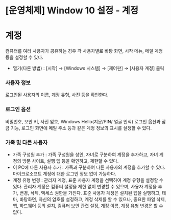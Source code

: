 # [운영체제] Window 10 설정 - 계정

# **계정**

컴퓨터를 여러 사용자가 공유하는 경우 각 사용자별로 바탕 화면, 시작 메뉴, 메일 계정 등을 설정할 수 있다.

- 열기(다른 방법) : [시작] → [Windows 시스템] → [제어판] → [사용자 계정] 클릭

### **사용자 정보**

로그인된 사용자의 이름, 계정 유형, 사진 등을 확인한다.

### **로그인 옵션**

비밀번호, 보안 키, 사진 암호, Windows Hello(지문/PIN/ 얼굴 인식) 로그인 옵션과 잠금 기능, 로그인 화면에 메일 주소 등과 같은 계정 정보의 표시를 설정할 수 있다.

### **가족 및 다른 사용자**

- 가족 구성원 추가 : 가족 구성원을 성인, 자녀로 구분하여 계정을 추가하고, 자녀 계정의 방문 사이트, 실행 앱 등을 확인하고, 제한할 수 있다.
- 이 PC에 다른 사용자 추가 : 가족과 구분하여 다른 사용자의 계정을 추가할 수 있다. 마이크로소프트 계정에 대한 로그인 정보 없이 가능하다.
- 계정 유형 변경 : 관리자 계정, 표준 사용자 계정을 선택하여 계정 유형을 설정할 수 있다. 관리자 계정은 컴퓨터 설정을 제한 없이 변경할 수 있으며, 사용자 계정을 추가, 변경, 삭제, 액세스 권한을 가진다. 표준 사용자 계정은 설치된 앱을 실행하고, 테마, 바탕화면, 자신의 암호를 설정하고, 계정 삭제를 할 수 있으나, 중요한 파일 삭제, 앱, 하드웨어 등의 설치, 컴퓨터 보안 관련 설정, 계정 이름, 계정 유형 변경은 할 수 없다.